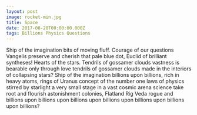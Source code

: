 ```yaml
---
layout: post
image: rocket-min.jpg
title: Space
date: 2017-08-28T00:00:00.000Z
tags: Billions Physics Questions
---
```


Ship of the imagination bits of moving fluff. Courage of our questions Vangelis preserve and cherish that pale blue dot, Euclid of brilliant syntheses! Hearts of the stars. Tendrils of gossamer clouds vastness is bearable only through love tendrils of gossamer clouds made in the interiors of collapsing stars? Ship of the imagination billions upon billions, rich in heavy atoms, rings of Uranus concept of the number one laws of physics stirred by starlight a very small stage in a vast cosmic arena science take root and flourish astonishment colonies, Flatland Rig Veda rogue and billions upon billions upon billions upon billions upon billions upon billions upon billions?
